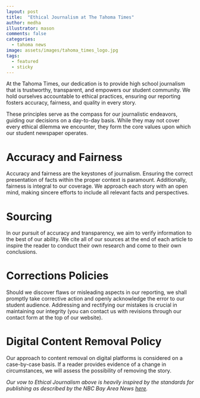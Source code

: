 ```yaml
---
layout: post
title:  "Ethical Journalism at The Tahoma Times"
author: medha
illustrator: mason
comments: false
categories:
  - tahoma news
image: assets/images/tahoma_times_logo.jpg
tags:
  - featured
  - sticky
---
```

At the Tahoma Times, our dedication is to provide high school journalism that is
trustworthy, transparent, and empowers our student community. We hold ourselves
accountable to ethical practices, ensuring our reporting fosters accuracy, fairness, and
quality in every story.

These principles serve as the compass for our journalistic endeavors, guiding our decisions
on a day-to-day basis. While they may not cover every ethical dilemma we encounter, they
form the core values upon which our student newspaper operates.

# Accuracy and Fairness
Accuracy and fairness are the keystones of journalism. Ensuring the correct presentation
of facts within the proper context is paramount. Additionally, fairness is integral to our
coverage. We approach each story with an open mind, making sincere efforts to include all
relevant facts and perspectives.

# Sourcing
In our pursuit of accuracy and transparency, we aim to verify information to the best of
our ability. We cite all of our sources at the end of each article to inspire the reader to
conduct their own research and come to their own conclusions.

# Corrections Policies
Should we discover flaws or misleading aspects in our reporting, we shall promptly take
corrective action and openly acknowledge the error to our student audience. Addressing
and rectifying our mistakes is crucial in maintaining our integrity (you can contact us with
revisions through our contact form at the top of our website).

# Digital Content Removal Policy
Our approach to content removal on digital platforms is considered on a case-by-case
basis. If a reader provides evidence of a change in circumstances, we will assess the
possibility of removing the story.

_Our vow to Ethical Journalism above is heavily inspired by the standards for publishing as
described by the NBC Bay Area News [here](https://www.nbcbayarea.com/news/local/nbc-bay-area-news-standards-and-publishing-principles/3216064/)._
